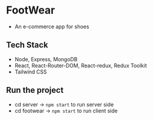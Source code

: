 # FootWear

- An e-commerce app for shoes

## Tech Stack

- Node, Express, MongoDB
- React, React-Router-DOM, React-redux, Redux Toolkit
- Tailwind CSS

## Run the project

- cd server -> `npm start` to run server side
- cd footwear -> `npm start` to run client side

